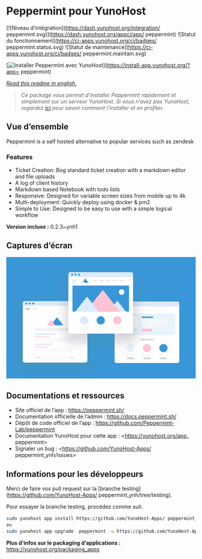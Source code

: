 <!--
N.B.: This README was automatically generated by https://github.com/YunoHost/apps/tree/master/tools/README-generator
It shall NOT be edited by hand.
-->

# Peppermint pour YunoHost

[![Niveau d’intégration](https://dash.yunohost.org/integration/ peppermint.svg)](https://dash.yunohost.org/appci/app/ peppermint) ![Statut du fonctionnement](https://ci-apps.yunohost.org/ci/badges/ peppermint.status.svg) ![Statut de maintenance](https://ci-apps.yunohost.org/ci/badges/ peppermint.maintain.svg)

[![Installer Peppermint avec YunoHost](https://install-app.yunohost.org/install-with-yunohost.svg)](https://install-app.yunohost.org/?app= peppermint)

*[Read this readme in english.](./README.md)*

> *Ce package vous permet d’installer Peppermint rapidement et simplement sur un serveur YunoHost.
Si vous n’avez pas YunoHost, regardez [ici](https://yunohost.org/#/install) pour savoir comment l’installer et en profiter.*

## Vue d’ensemble

Peppermint is a self hosted alternative to popular services such as zendesk

### Features

- Ticket Creation: Bog standard ticket creation with a markdown editor and file uploads
- A log of client history
- Markdown based Notebook with todo lists
- Responsive: Designed for variable screen sizes from mobile up to 4k
- Multi-deployment: Quickly deploy using docker & pm2
- Simple to Use: Designed to be easy to use with a simple logical workflow


**Version incluse :** 0.2.3~ynh1

## Captures d’écran

![Capture d’écran de Peppermint](./doc/screenshots/example.jpg)

## Documentations et ressources

* Site officiel de l’app : <https://peppermint.sh/>
* Documentation officielle de l’admin : <https://docs.peppermint.sh/>
* Dépôt de code officiel de l’app : <https://github.com/Peppermint-Lab/peppermint>
* Documentation YunoHost pour cette app : <https://yunohost.org/app_ peppermint>
* Signaler un bug : <https://github.com/YunoHost-Apps/ peppermint_ynh/issues>

## Informations pour les développeurs

Merci de faire vos pull request sur la [branche testing](https://github.com/YunoHost-Apps/ peppermint_ynh/tree/testing).

Pour essayer la branche testing, procédez comme suit.

``` bash
sudo yunohost app install https://github.com/YunoHost-Apps/ peppermint_ynh/tree/testing --debug
ou
sudo yunohost app upgrade  peppermint -u https://github.com/YunoHost-Apps/ peppermint_ynh/tree/testing --debug
```

**Plus d’infos sur le packaging d’applications :** <https://yunohost.org/packaging_apps>